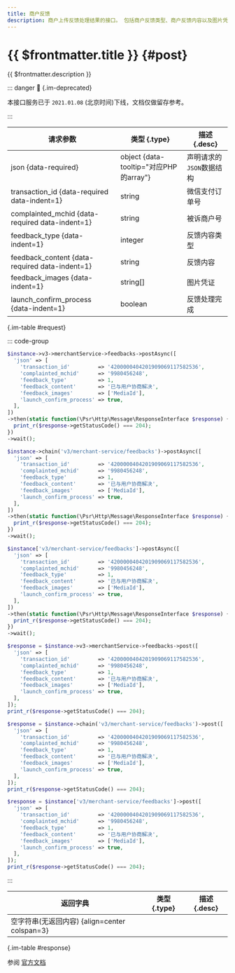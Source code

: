 ```yaml
---
title: 商户反馈
description: 商户上传反馈处理结果的接口。 包括商户反馈类型、商户反馈内容以及图片凭证。 其中上传图片凭证需首先调用“商户上传反馈图片”接口，得到图片id，再将id填入请求。
---
```


# {{ $frontmatter.title }} {#post}

{{ $frontmatter.description }}

::: danger :no_entry_sign: {.im-deprecated}

本接口服务已于 `2021.01.08` (北京时间)下线，文档仅做留存参考。

:::

| 请求参数 | 类型 {.type} | 描述 {.desc}
| --- | --- | ---
| json {data-required} | object {data-tooltip="对应PHP的array"} | 声明请求的`JSON`数据结构
| transaction_id {data-required data-indent=1} | string | 微信支付订单号
| complainted_mchid {data-required data-indent=1} | string | 被诉商户号
| feedback_type {data-indent=1} | integer | 反馈内容类型
| feedback_content {data-required data-indent=1} | string | 反馈内容
| feedback_images {data-indent=1} | string[] | 图片凭证
| launch_confirm_process {data-indent=1} | boolean | 反馈处理完成

{.im-table #request}

::: code-group

```php [异步纯链式]
$instance->v3->merchantService->feedbacks->postAsync([
  'json' => [
    'transaction_id'         => '4200000404201909069117582536',
    'complainted_mchid'      => '9980456248',
    'feedback_type'          => 1,
    'feedback_content'       => '已与用户协商解决',
    'feedback_images'        => ['MediaId'],
    'launch_confirm_process' => true,
  ],
])
->then(static function(\Psr\Http\Message\ResponseInterface $response) {
  print_r($response->getStatusCode() === 204);
})
->wait();
```

```php [异步声明式]
$instance->chain('v3/merchant-service/feedbacks')->postAsync([
  'json' => [
    'transaction_id'         => '4200000404201909069117582536',
    'complainted_mchid'      => '9980456248',
    'feedback_type'          => 1,
    'feedback_content'       => '已与用户协商解决',
    'feedback_images'        => ['MediaId'],
    'launch_confirm_process' => true,
  ],
])
->then(static function(\Psr\Http\Message\ResponseInterface $response) {
  print_r($response->getStatusCode() === 204);
})
->wait();
```

```php [异步属性式]
$instance['v3/merchant-service/feedbacks']->postAsync([
  'json' => [
    'transaction_id'         => '4200000404201909069117582536',
    'complainted_mchid'      => '9980456248',
    'feedback_type'          => 1,
    'feedback_content'       => '已与用户协商解决',
    'feedback_images'        => ['MediaId'],
    'launch_confirm_process' => true,
  ],
])
->then(static function(\Psr\Http\Message\ResponseInterface $response) {
  print_r($response->getStatusCode() === 204);
})
->wait();
```

```php [同步纯链式]
$response = $instance->v3->merchantService->feedbacks->post([
  'json' => [
    'transaction_id'         => '4200000404201909069117582536',
    'complainted_mchid'      => '9980456248',
    'feedback_type'          => 1,
    'feedback_content'       => '已与用户协商解决',
    'feedback_images'        => ['MediaId'],
    'launch_confirm_process' => true,
  ],
]);
print_r($response->getStatusCode() === 204);
```

```php [同步声明式]
$response = $instance->chain('v3/merchant-service/feedbacks')->post([
  'json' => [
    'transaction_id'         => '4200000404201909069117582536',
    'complainted_mchid'      => '9980456248',
    'feedback_type'          => 1,
    'feedback_content'       => '已与用户协商解决',
    'feedback_images'        => ['MediaId'],
    'launch_confirm_process' => true,
  ],
]);
print_r($response->getStatusCode() === 204);
```

```php [同步属性式]
$response = $instance['v3/merchant-service/feedbacks']->post([
  'json' => [
    'transaction_id'         => '4200000404201909069117582536',
    'complainted_mchid'      => '9980456248',
    'feedback_type'          => 1,
    'feedback_content'       => '已与用户协商解决',
    'feedback_images'        => ['MediaId'],
    'launch_confirm_process' => true,
  ],
]);
print_r($response->getStatusCode() === 204);
```

:::

| 返回字典 | 类型 {.type} | 描述 {.desc}
| --- | --- | ---
| 空字符串(无返回内容) {align=center colspan=3}

{.im-table #response}

参阅 [官方文档](https://pay.weixin.qq.com/wiki/doc/apiv3/wxpay/tool/merchant-service/chapter3_6.shtml)
